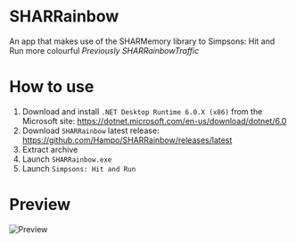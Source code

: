 # SHARRainbow
 An app that makes use of the SHARMemory library to Simpsons: Hit and Run more colourful
 *Previously SHARRainbowTraffic*

# How to use
1. Download and install `.NET Desktop Runtime 6.0.X (x86)` from the Microsoft site: https://dotnet.microsoft.com/en-us/download/dotnet/6.0
2. Download `SHARRainbow` latest release: https://github.com/Hampo/SHARRainbow/releases/latest
3. Extract archive
4. Launch `SHARRainbow.exe`
5. Launch `Simpsons: Hit and Run`

# Preview
![Preview](SHARRainbow.gif)